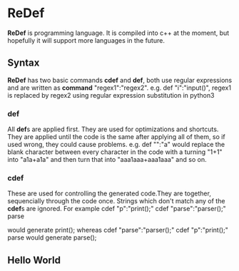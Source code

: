 # ReDef
**ReDef** is programming language. It is compiled into c++ at the moment, but hopefully it will support more languages in the future.
## Syntax
**ReDef** has two basic commands **cdef** and **def**, both use regular expressions and are written as **command** "regex1":"regex2". e.g. def "i":"input()", regex1 is replaced by regex2 using regular expression substitution in python3
### def
All **def**s are applied first. They are used for optimizations and shortcuts. They are applied until the code is the same after applying all of them, so if used wrong, they could cause problems. e.g. def "":"a" would replace the blank character between every character in the code with a turning "1+1" into "a1a+a1a" and then turn that into "aaa1aaa+aaa1aaa" and so on.
### cdef
These are used for controlling the generated code.They are together, sequencially through the code once. Strings which don't match any of the **cdef**s are ignored. For example 
cdef "p":"print();"
cdef "parse":"parser();"
parse

would generate print(); whereas 
cdef "parse":"parser();"
cdef "p":"print();"
parse
would generate parse();
## Hello World
